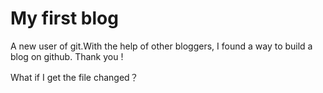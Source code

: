 #  My first blog
A new user of git.With the help of other bloggers, I found a way to build a blog on github. Thank you !



What if I get the file changed？
